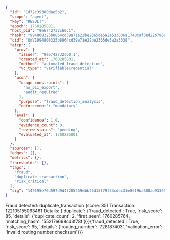 ```json
{
  "id": "1d72c39300dae5b2",
  "scope": "agent",
  "key": "RESULT",
  "epoch": 1760285801,
  "host_pid": "9e6742732c60:1",
  "hash": "994808325b8864cd39a71e22be2365de5a2a533836a1748caf3ed22b796a9fa6",
  "cid": "QmV1994808325b8864cd39a71e22be2365de5a2a5338",
  "aicp": {
    "prov": {
      "issuer": "9e6742732c60:1",
      "created_at": 1760285801,
      "method": "automated_fraud_detection",
      "vc_type": "VerifiableCredential"
    },
    "ucon": {
      "usage_constraints": [
        "no_pii_export",
        "audit_required"
      ],
      "purpose": "fraud_detection_analysis",
      "enforcement": "mandatory"
    },
    "eval": {
      "confidence": 1.0,
      "evidence_count": 0,
      "review_status": "pending",
      "evaluated_at": 1760285801
    }
  },
  "sources": [],
  "edges": [],
  "metrics": {},
  "thresholds": {},
  "tags": [
    "fraud",
    "duplicate_transaction",
    "risk_critical"
  ],
  "sig": "149195e76d597d9d47205469ebb46d13f79f33cdec31e86f9ba600ad9336540c"
}
```

Fraud detected: duplicate_transaction (score: 85)
Transaction: 122105155063461
Details: {'duplicate': {'fraud_detected': True, 'risk_score': 85, 'details': {'duplicate_count': 2, 'first_seen': 1760285764, 'matching_hash': '55217e698cd3f78f'}}}{'fraud_detected': True, 'risk_score': 95, 'details': {'routing_number': '728187403', 'validation_error': 'Invalid routing number checksum'}}}